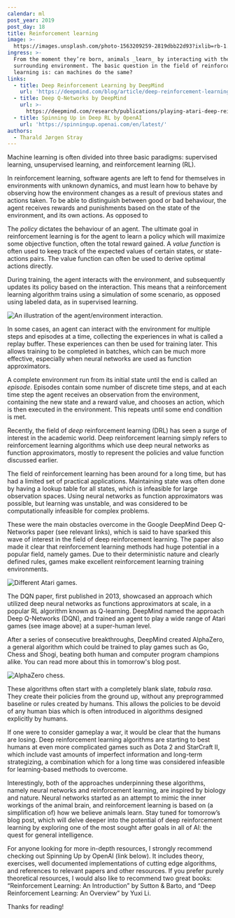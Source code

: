```yaml
---
calendar: ml
post_year: 2019
post_day: 18
title: Reinforcement learning
image: >-
  https://images.unsplash.com/photo-1563209259-2819dbb22d93?ixlib=rb-1.2.1&ixid=eyJhcHBfaWQiOjEyMDd9&auto=format&fit=crop&w=1100&q=60
ingress: >-
  From the moment they’re born, animals _learn_ by interacting with their
  surrounding environment. The basic question in the field of reinforcement
  learning is: can machines do the same?
links:
  - title: Deep Reinforcement Learning by DeepMind
    url: 'https://deepmind.com/blog/article/deep-reinforcement-learning'
  - title: Deep Q-Networks by DeepMind
    url: >-
      https://deepmind.com/research/publications/playing-atari-deep-reinforcement-learning
  - title: Spinning Up in Deep RL by OpenAI
    url: 'https://spinningup.openai.com/en/latest/'
authors:
  - Tharald Jørgen Stray
---
```

Machine learning is often divided into three basic paradigms: supervised learning, unsupervised learning, and reinforcement learning (RL).

In reinforcement learning, software agents are left to fend for themselves in environments with unknown dynamics, and must learn how to behave by observing how the environment changes as a result of previous states and actions taken. To be able to distinguish between good or bad behaviour, the agent receives rewards and punishments based on the state of the environment, and its own actions. As opposed to

The _policy_ dictates the behaviour of an agent. The ultimate goal in reinforcement learning is for the agent to learn a policy which will maximize some objective function, often the total reward gained. A _value function_ is often used to keep track of the expected values of certain states, or state-actions pairs. The value function can often be used to derive optimal actions directly.

During training, the agent interacts with the environment, and subsequently updates its policy based on the interaction. This means that a reinforcement learning algorithm trains using a simulation of some scenario, as opposed using labeled data, as in supervised learning.

![An illustration of the agent/environment interaction.](https://i.ibb.co/qkwCmBR/agent-environment.png)

In some cases, an agent can interact with the environment for multiple steps and episodes at a time, collecting the experiences in what is called a replay buffer. These experiences can then be used for training later. This allows training to be completed in batches, which can be much more effective, especially when neural networks are used as function approximators.

A complete environment run from its initial state until the end is called an _episode_. Episodes contain some number of discrete time steps, and at each time step the agent receives an observation from the environment, containing the new state and a reward value, and chooses an action, which is then executed in the environment. This repeats until some end condition is met.

Recently, the field of _deep_ reinforcement learning (DRL) has seen a surge of interest in the academic world. Deep reinforcement learning simply refers to reinforcement learning algorithms which use deep neural networks as function approximators, mostly to represent the policies and value function discussed earlier.

The field of reinforcement learning has been around for a long time, but has had a limited set of practical applications. Maintaining state was often done by having a lookup table for all states, which is infeasible for large observation spaces. Using neural networks as function approximators was possible, but learning was unstable, and was considered to be computationally infeasible for complex problems. 

These were the main obstacles overcome in the Google DeepMind Deep Q-Networks paper (see relevant links), which is said to have sparked this wave of interest in the field of deep reinforcement learning. The paper also made it clear that reinforcement learning methods had huge potential in a popular field, namely games. Due to their deterministic nature and clearly defined rules, games make excellent reinforcement learning training environments.

![Different Atari games.](https://i.ibb.co/3Fq28gn/atari.png)

The DQN paper, first published in 2013, showcased an approach which utilized deep neural networks as functions approximators at scale, in a popular RL algorithm known as Q-learning. DeepMind named the approach Deep Q-Networks (DQN), and trained an agent to play a wide range of Atari games (see image above) at a super-human level. 

After a series of consecutive breakthroughs, DeepMind created AlphaZero, a general algorithm which could be trained to play games such as Go, Chess and Shogi, beating both human and computer program champions alike. You can read more about this in tomorrow's blog post.

![AlphaZero chess.](https://i.ibb.co/fSCpXK9/chess.jpg)

These algorithms often start with a completely blank slate, _tabula rasa_. They create their policies from the ground up, without any preprogrammed baseline or rules created by humans. This allows the policies to be devoid of any human bias which is often introduced in algorithms designed explicitly by humans.

If one were to consider gameplay a war, it would be clear that the humans are losing. Deep reinforcement learning algorithms are starting to best humans at even more complicated games such as Dota 2 and StarCraft II, which include vast amounts of imperfect information and long-term strategizing, a combination which for a long time was considered infeasible for learning-based methods to overcome.

Interestingly, both of the approaches underpinning these algorithms, namely neural networks and reinforcement learning, are inspired by biology and nature. Neural networks started as an attempt to mimic the inner workings of the animal brain, and reinforcement learning is based on (a simplification of) how we believe animals learn. Stay tuned for tomorrow’s blog post, which will delve deeper into the potential of deep reinforcement learning by exploring one of the most sought after goals in all of AI: the quest for general intelligence.

For anyone looking for more in-depth resources, I strongly recommend checking out Spinning Up by OpenAI (link below). It includes theory, exercises, well documented implementations of cutting edge algorithms, and references to relevant papers and other resources. If you prefer purely theoretical resources, I would also like to recommend two great books: “Reinforcement Learning: An Introduction” by Sutton & Barto, and “Deep Reinforcement Learning: An Overview” by Yuxi Li. 

Thanks for reading!
